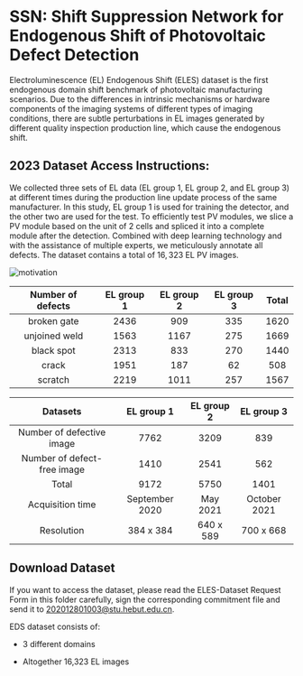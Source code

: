 # SSN: Shift Suppression Network for Endogenous Shift of Photovoltaic Defect Detection

Electroluminescence (EL) Endogenous Shift (ELES) dataset is the first endogenous domain shift benchmark of photovoltaic manufacturing scenarios. Due to the differences in intrinsic mechanisms or hardware components of the imaging systems of different types of imaging conditions, there are subtle perturbations in EL images generated by different quality inspection production line, which cause the endogenous shift.

## 2023 Dataset Access Instructions:
We collected three sets of EL data (EL group 1, EL group 2, and EL group 3) at different times during the production line update process of the same manufacturer. In this study, EL group 1 is used for training the detector, and the other two are used for the test. To efficiently test PV modules, we slice a PV module based on the unit of 2 cells and spliced it into a complete module after the detection. Combined with deep learning technology and with the assistance of multiple experts, we meticulously annotate all defects. The dataset contains a total of $16,323$ EL PV images. 

![motivation](C:\Users\14297\Desktop\论文三\第二轮修改\压缩后\motivation.png)

| Number of defects  | EL group 1 | EL group 2 | EL group 3 | Total |
| :---: | :---: | :---: | :---: | :---: |
| broken gate | 2436 | 909 | 335 | 1620 |
| unjoined weld | 1563 | 1167 | 275 | 1669 |
| black spot | 2313 | 833 | 270 | 1440 |
| crack | 1951 | 187 | 62 | 508 |
| scratch | 2219 | 1011 | 257 | 1567 |


<be />

| Datasets | EL group 1 | EL group 2 | EL group 3 |
| :---: | :---: | :---: | :---: |
| Number of defective image | 7762 | 3209 | 839 |
| Number of defect-free image | 1410 | 2541 | 562 |
| Total | 9172 | 5750 | 1401 |
| Acquisition time | September 2020 | May 2021 | October 2021 |
| Resolution | 384 x 384 | 640 x 589 | 700 x 668 |



## Download Dataset

If you want to access the dataset, please read the ELES-Dataset Request Form in this folder carefully, sign the corresponding commitment file and send it to 202012801003@stu.hebut.edu.cn.

EDS dataset consists of:

  * 3 different domains

  * Altogether 16,323 EL images


